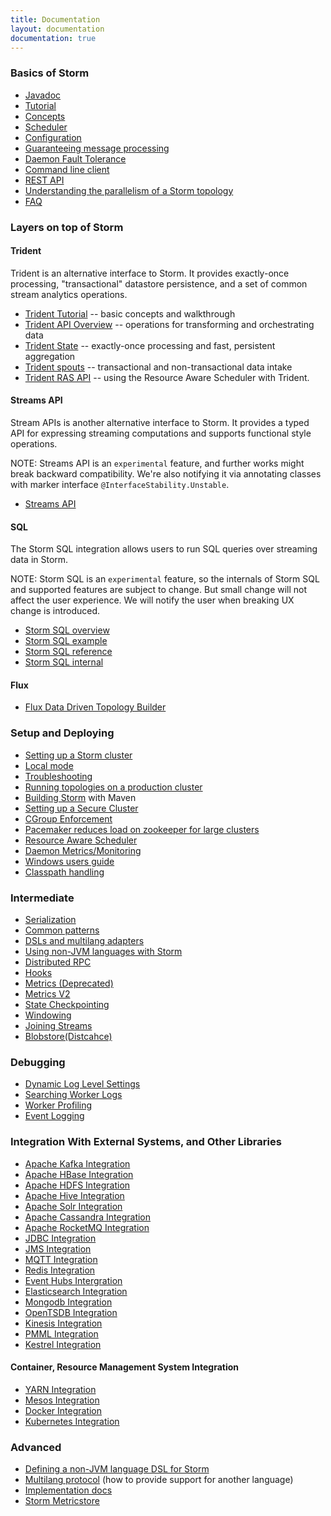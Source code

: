 ```yaml
---
title: Documentation
layout: documentation
documentation: true
---
```

### Basics of Storm

* [Javadoc](javadocs/index.md)
* [Tutorial](Tutorial.md)
* [Concepts](Concepts.md)
* [Scheduler](Storm-Scheduler.md)
* [Configuration](Configuration.md)
* [Guaranteeing message processing](Guaranteeing-message-processing.md)
* [Daemon Fault Tolerance](Daemon-Fault-Tolerance.md)
* [Command line client](Command-line-client.md)
* [REST API](STORM-UI-REST-API.md)
* [Understanding the parallelism of a Storm topology](Understanding-the-parallelism-of-a-Storm-topology.md)
* [FAQ](FAQ.md)

### Layers on top of Storm

#### Trident

Trident is an alternative interface to Storm. It provides exactly-once processing, "transactional" datastore persistence, and a set of common stream analytics operations.

* [Trident Tutorial](Trident-tutorial.md)     -- basic concepts and walkthrough
* [Trident API Overview](Trident-API-Overview.md) -- operations for transforming and orchestrating data
* [Trident State](Trident-state.md)        -- exactly-once processing and fast, persistent aggregation
* [Trident spouts](Trident-spouts.md)       -- transactional and non-transactional data intake
* [Trident RAS API](Trident-RAS-API.md)     -- using the Resource Aware Scheduler with Trident.

#### Streams API

Stream APIs is another alternative interface to Storm. It provides a typed API for expressing streaming computations and supports functional style operations.

NOTE: Streams API is an `experimental` feature, and further works might break backward compatibility.
We're also notifying it via annotating classes with marker interface `@InterfaceStability.Unstable`.

* [Streams API](Stream-API.md)

#### SQL

The Storm SQL integration allows users to run SQL queries over streaming data in Storm.  

NOTE: Storm SQL is an `experimental` feature, so the internals of Storm SQL and supported features are subject to change.
But small change will not affect the user experience. We will notify the user when breaking UX change is introduced.

* [Storm SQL overview](storm-sql.md)
* [Storm SQL example](storm-sql-example.md)
* [Storm SQL reference](storm-sql-reference.md)
* [Storm SQL internal](storm-sql-internal.md)

#### Flux

* [Flux Data Driven Topology Builder](flux.md)

### Setup and Deploying

* [Setting up a Storm cluster](Setting-up-a-Storm-cluster.md)
* [Local mode](Local-mode.md)
* [Troubleshooting](Troubleshooting.md)
* [Running topologies on a production cluster](Running-topologies-on-a-production-cluster.md)
* [Building Storm](Maven.md) with Maven
* [Setting up a Secure Cluster](SECURITY.md)
* [CGroup Enforcement](cgroups_in_storm.md)
* [Pacemaker reduces load on zookeeper for large clusters](Pacemaker.md)
* [Resource Aware Scheduler](Resource_Aware_Scheduler_overview.md)
* [Daemon Metrics/Monitoring](storm-metrics-profiling-internal-actions.md)
* [Windows users guide](windows-users-guide.md)
* [Classpath handling](Classpath-handling.md)

### Intermediate

* [Serialization](Serialization.md)
* [Common patterns](Common-patterns.md)
* [DSLs and multilang adapters](DSLs-and-multilang-adapters.md)
* [Using non-JVM languages with Storm](Using-non-JVM-languages-with-Storm.md)
* [Distributed RPC](Distributed-RPC.md)
* [Hooks](Hooks.md)
* [Metrics (Deprecated)](Metrics.md)
* [Metrics V2](metrics_v2.md)
* [State Checkpointing](State-checkpointing.md)
* [Windowing](Windowing.md)
* [Joining Streams](Joins.md)
* [Blobstore(Distcahce)](distcache-blobstore.md)

### Debugging
* [Dynamic Log Level Settings](dynamic-log-level-settings.md)
* [Searching Worker Logs](Logs.md)
* [Worker Profiling](dynamic-worker-profiling.md)
* [Event Logging](Eventlogging.md)

### Integration With External Systems, and Other Libraries
* [Apache Kafka Integration](storm-kafka-client.md)
* [Apache HBase Integration](storm-hbase.md)
* [Apache HDFS Integration](storm-hdfs.md)
* [Apache Hive Integration](storm-hive.md)
* [Apache Solr Integration](storm-solr.md)
* [Apache Cassandra Integration](storm-cassandra.md)
* [Apache RocketMQ Integration](storm-rocketmq.md)
* [JDBC Integration](storm-jdbc.md)
* [JMS Integration](storm-jms.md)
* [MQTT Integration](storm-mqtt.md)
* [Redis Integration](storm-redis.md)
* [Event Hubs Intergration](storm-eventhubs.md)
* [Elasticsearch Integration](storm-elasticsearch.md)
* [Mongodb Integration](storm-mongodb.md)
* [OpenTSDB Integration](storm-opentsdb.md)
* [Kinesis Integration](storm-kinesis.md)
* [PMML Integration](storm-pmml.md)
* [Kestrel Integration](Kestrel-and-Storm.md)

#### Container, Resource Management System Integration

* [YARN Integration](https://github.com/yahoo/storm-yarn)
* [Mesos Integration](https://github.com/mesos/storm)
* [Docker Integration](https://hub.docker.com/_/storm/)
* [Kubernetes Integration](https://github.com/kubernetes/examples/tree/master/staging/storm)

### Advanced

* [Defining a non-JVM language DSL for Storm](Defining-a-non-jvm-language-dsl-for-storm.md)
* [Multilang protocol](Multilang-protocol.md) (how to provide support for another language)
* [Implementation docs](Implementation-docs.md)
* [Storm Metricstore](storm-metricstore.md)
